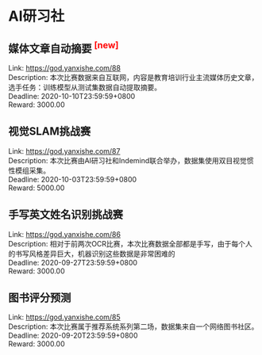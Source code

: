 # AI研习社



## 媒体文章自动摘要 <sup style="color:red">[new]<sup>  

Link: https://god.yanxishe.com/88  
Description: 本次比赛数据来自互联网，内容是教育培训行业主流媒体历史文章，选手任务：训练模型从测试集数据自动提取摘要。  
Deadline: 2020-10-10T23:59:59+0800  
Reward: 3000.00  


## 视觉SLAM挑战赛

Link: https://god.yanxishe.com/87  
Description: 本次比赛由AI研习社和Indemind联合举办，数据集使用双目视觉惯性模组采集。  
Deadline: 2020-10-03T23:59:59+0800  
Reward: 5000.00  


## 手写英文姓名识别挑战赛

Link: https://god.yanxishe.com/86  
Description: 相对于前两次OCR比赛，本次比赛数据全部都是手写，由于每个人的书写风格差异巨大，机器识别这些数据是非常困难的  
Deadline: 2020-09-27T23:59:59+0800  
Reward: 3000.00  


## 图书评分预测

Link: https://god.yanxishe.com/85  
Description: 本次比赛属于推荐系统系列第二场，数据集来自一个网络图书社区。  
Deadline: 2020-09-20T23:59:59+0800  
Reward: 3000.00  

